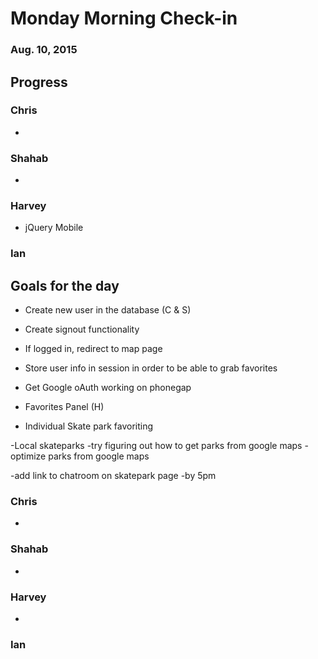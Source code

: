 # Monday Morning Check-in
### Aug. 10, 2015

## Progress

### Chris
- 

### Shahab
- 

### Harvey
- jQuery Mobile

### Ian


## Goals for the day
- Create new user in the database (C & S)
- Create signout functionality
- If logged in, redirect to map page
- Store user info in session in order to be able to grab favorites 
- Get Google oAuth working on phonegap

- Favorites Panel (H)
- Individual Skate park favoriting

-Local skateparks
-try figuring out how to get parks from google maps
-optimize parks from google maps 

-add link to chatroom on skatepark page
-by 5pm

### Chris
- 

### Shahab
- 

### Harvey
- 

### Ian